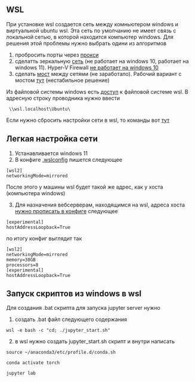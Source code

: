 WSL
---


При установке wsl создается сеть между комньютером windows и виртуальной ubuntu wsl. Эта сеть по умолчанию не имеет связь с локальной сетью, в которой находится компьютер windows. Для решения этой проблемы нужно выбрать одини из алгоритмов

1) пробросить порты через [прокси](https://superuser.com/questions/1717753/how-to-connect-to-windows-subsystem-for-linux-from-another-machine-within-networ)
2) сделатть зеркальную [сеть](https://superuser.com/questions/1717753/how-to-connect-to-windows-subsystem-for-linux-from-another-machine-within-networ) (не работает на windows 10, работает на windows 11).  Hyper-V Firewall [не работает на windows 10](https://github.com/microsoft/WSL/discussions/11380)
3) сделать  [мост](https://develmonk.com/2021/06/05/easiest-wsl2-bridge-network-without-hyper-v-virtual-network-manager/) между сетями (не заработало). Рабочий вариант с мостом [тут](https://github.com/microsoft/WSL/discussions/9227#discussioncomment-6764641) (нестабильное решение)

Из файловой системы windows есть [доступ](https://superuser.com/questions/1791373/location-of-wsl-home-directory-in-windows) к файловой системе wsl. В адресную строку проводника нужно ввести

~~~
 \\wsl.localhost\Ubuntu\
~~~

Если нужно сбросить настройки сети в wsl, то команды вот [тут](https://help.nordlayer.com/docs/how-to-reset-network-settings-on-linux)

## Легкая настройка сети

1) Устанавливается windows 11
2) В конфиге [.wslconfig](https://superuser.com/questions/1765370/cannot-locate-wslconfig-in-user-profile-on-windows-11) пишется следующее
~~~
[wsl2]
networkingMode=mirrored
~~~
После этого у машины wsl будет такой же адрес, как у хоста (компьютера windows)

3) Для назначения вебсерверам, находящимся на wsl, адреса хоста [нужно пропиcать в конфиге](https://github.com/microsoft/WSL/issues/11034#issuecomment-1894295548) следующее
~~~
[experimental]
hostAddressLoopback=True
~~~

по итогу конфиг выглядит так
~~~
[wsl2]
networkingMode=mirrored
memory=30GB
processors=8
[experimental]
hostAddressLoopback=True
~~~

## Запуск скриптов из windows в wsl

Для создания .bat скрипта для запуска jupyter server нужно
1) создать .bat файл следующего содержания
~~~
wsl -e bash -c "cd; ./jupyter_start.sh"
~~~

2) в wsl нужно создать jupyter_start.sh скрипт и внутри написать
~~~
source ~/anaconda3/etc/profile.d/conda.sh

conda activate torch

jupyter lab
~~~
